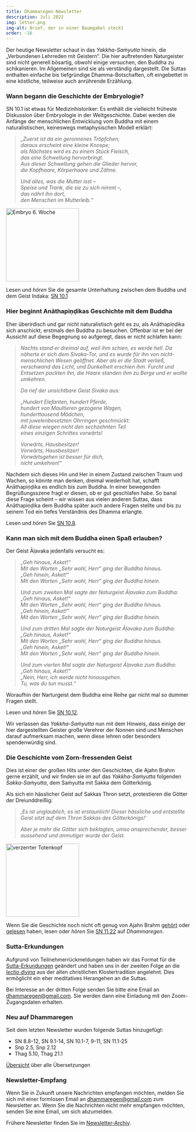 ```yaml
---
title: Dhammaregen-Newsletter
description: Juli 2022
img: letter.png
img-alt: Brief, der in einer Baumgabel steckt
order: -16
---
```


Der heutige Newsletter schaut in das *Yakkha-Saṁyutta* hinein, die „Verbundenen Lehrreden mit Geistern“. Die hier auftretenden Naturgeister sind nicht generell bösartig, obwohl einige versuchen, den Buddha zu schikanieren. Im Allgemeinen sind sie als verständig dargestellt. Die Suttas enthalten einfache bis tiefgründige Dhamma-Botschaften, oft eingebettet in eine köstliche, teilweise auch anrührende Erzählung.

### Wann begann die Geschichte der Embryologie?

SN 10.1 ist etwas für Medizinhistoriker: Es enthält die vielleicht früheste Diskussion über Embryologie in der Weltgeschichte. Dabei werden die Anfänge der menschlichen Entwicklung vom Buddha mit einem naturalistischen, keineswegs metaphysischen Modell erklärt:

>*„Zuerst ist da ein geronnenes Tröpfchen;*  
>*daraus erscheint eine kleine Knospe;*  
>*als Nächstes wird es zu einem Stück Fleisch,*  
>*das eine Schwellung hervorbringt.*  
>*Aus dieser Schwellung gehen die Glieder hervor,*  
>*die Kopfhaare, Körperhaare und Zähne.*
>
>*Und alles, was die Mutter isst –*  
>*Speise und Trank, die sie zu sich nimmt –,*  
>*das nährt ihn dort,*  
>*den Menschen im Mutterleib.“*

<a title="Embryo ca. 6. Woche, Foto von lunar caustic auf flickr.com, Lizenz: https://creativecommons.org/licenses/by/2.0/" href="https://www.flickr.com/photos/lunarcaustic/42881289375/" target="_blank"><img height="200" alt="Embryo 6. Woche" src="https://live.staticflickr.com/940/42881289375_41cf88c2ba_b.jpg"></a>

Lesen und *hören* Sie die gesamte Unterhaltung zwischen dem Buddha und dem Geist Indaka: [SN 10.1](#/sutta/sn10.1:3.1/de/sabbamitta)

### Hier beginnt Anāthapiṇḍikas Geschichte mit dem Buddha

Eher überirdisch und gar nicht naturalistisch geht es zu, als Anāthapiṇḍika sich anschickt, erstmals den Buddha zu besuchen. Offenbar ist er bei der Aussicht auf diese Begegnung so aufgeregt, dass er nicht schlafen kann:

>*Nachts stand er dreimal auf, weil ihm schien, es werde hell. Da näherte er sich dem Sivaka-Tor, und es wurde für ihn von nicht-menschlichen Wesen geöffnet. Aber als er die Stadt verließ, verschwand das Licht, und Dunkelheit erschien ihm. Furcht und Entsetzen packten ihn, die Haare standen ihm zu Berge und er wollte umkehren.*  
>
>*Da rief der unsichtbare Geist Sivaka aus:*
>
>*„Hundert Elefanten, hundert Pferde,*  
>*hundert von Maultieren gezogene Wagen,*  
>*hunderttausend Mädchen,*  
>*mit juwelenbesetzten Ohrringen geschmückt:*  
>*All diese wiegen nicht den sechzehnten Teil*  
>*eines einzigen Schrittes vorwärts!*  
>
>*Vorwärts, Hausbesitzer!*  
>*Vorwärts, Hausbesitzer!*  
>*Vorwärtsgehen ist besser für dich,*  
>*nicht umkehren!“*

Nachdem sich dieses Hin und Her in einem Zustand zwischen Traum und Wachen, so könnte man denken, dreimal wiederholt hat, schafft Anāthapiṇḍika es endlich bis zum Buddha. In einer bewegenden Begrüßungsszene fragt er diesen, ob er gut geschlafen habe. So banal diese Frage scheint – wir wissen aus vielen anderen Suttas, dass Anāthapiṇḍika dem Buddha später auch andere Fragen stellte und bis zu seinem Tod ein tiefes Verständnis des Dhamma erlangte.

Lesen und *hören* Sie [SN 10.8](#/sutta/sn10.8:1.8/de/sabbamitta).

### Kann man sich mit dem Buddha einen Spaß erlauben?

Der Geist Āḷavaka jedenfalls versucht es:

>*„Geh hinaus, Asket!“*  
>*Mit den Worten „Sehr wohl, Herr“ ging der Buddha hinaus.*  
>*„Geh hinein, Asket!“*  
>*Mit den Worten „Sehr wohl, Herr“ ging der Buddha hinein.*  
>
>*Und zum zweiten Mal sagte der Naturgeist Āḷavaka zum Buddha:*  
>*„Geh hinaus, Asket!“*  
>*Mit den Worten „Sehr wohl, Herr“ ging der Buddha hinaus.*  
>*„Geh hinein, Asket!“*  
>*Mit den Worten „Sehr wohl, Herr“ ging der Buddha hinein.*  
>
>*Und zum dritten Mal sagte der Naturgeist Āḷavaka zum Buddha:*  
>*„Geh hinaus, Asket!“*  
>*Mit den Worten „Sehr wohl, Herr“ ging der Buddha hinaus.*  
>*„Geh hinein, Asket!“*  
>*Mit den Worten „Sehr wohl, Herr“ ging der Buddha hinein.*  
>
>*Und zum vierten Mal sagte der Naturgeist Āḷavaka zum Buddha:*  
>*„Geh hinaus, Asket!“*  
>*„Nein, Herr, ich werde nicht hinausgehen.*  
>*Tu, was du tun musst.“*

Woraufhin der Narturgeist dem Buddha eine Reihe gar nicht mal so dummer Fragen stellt.

Lesen und *hören* Sie [SN 10.12](#/sutta/sn10.12/de/sabbamitta).

Wir verlassen das *Yakkha-Saṁyutta* nun mit dem Hinweis, dass einige der hier dargestellten Geister große Verehrer der Nonnen sind und Menschen darauf aufmerksam machen, wenn diese lehren oder besonders spendenwürdig sind.

### Die Geschichte vom Zorn-fressenden Geist

Dies ist einer der großen Hits unter den Geschichten, die Ajahn Brahm gerne erzählt, und wir finden sie im auf das *Yakkha-Saṁyutta* folgenden *Sakka-Saṁyutta*, dem Saṁyutta mit Sakka dem Götterkönig.

Als sich ein hässlicher Geist auf Sakkas Thron setzt, protestieren die Götter der Dreiunddreißig:

>*‚Es ist unglaublich, es ist erstaunlich! Dieser hässliche und entstellte Geist sitzt auf dem Thron Sakkas des Götterkönigs!‘* 
> 
>*Aber je mehr die Götter sich beklagten, umso ansprechender, besser aussehend und anmutiger wurde der Geist.*

<a title="Foto von KELLEPICS auf Pixaby" href="https://cdn.pixabay.com/photo/2020/10/25/10/50/fantasy-5683876_960_720.jpg" target="_blank"><img height="200" alt="verzerrter Totenkopf" src="https://cdn.pixabay.com/photo/2020/10/25/10/50/fantasy-5683876_960_720.jpg"></a>

Wenn Sie die Geschichte noch nicht oft genug von Ajahn Brahm [gehört](https://www.youtube.com/c/BuddhistSocietyWA) oder [gelesen](https://www.buch7.de/suche?utf8=%E2%9C%93&search=die+kuh%2C+die+weinte&category=&commit=Suchen) haben, lesen oder *hören* Sie [SN 11.22](#/sutta/sn11.22/de/sabbamitta) auf *Dhammaregen*.

### Sutta-Erkundungen 

Aufgrund von Teilnehmerrückmeldungen haben wir das Format für die [Sutta-Erkundungen](#/wiki/erkundung) geändert und haben uns in der zweiten Folge an die [*lectio divina*](https://de.wikipedia.org/wiki/Lectio_divina) aus der alten christlichen Klostertradition angelehnt. Dies ermöglicht ein eher meditatives Herangehen an die Suttas.

Bei Interesse an der dritten Folge senden Sie bitte eine Email an [dhammaregen@gmail.com](mailto:dhammaregen@gmail.com). Sie werden dann eine Einladung mit den Zoom-Zugangsdaten erhalten.

### Neu auf Dhammaregen

Seit dem letzten Newsletter wurden folgende Suttas hinzugefügt:

- SN 8.8-12, SN 9.1-14, SN 10.1-7, 9-11, SN 11.1-25
- Snp 2.5, Snp 2.12
- Thag 5.10, Thag 21.1

[Übersicht](#/wiki/uebersetzung/uebersicht) über alle Übersetzungen

### Newsletter-Empfang

Wenn Sie in Zukunft unsere Nachrichten empfangen möchten, melden Sie sich mit einer formlosen Email an [dhammaregen@gmail.com](mailto:dhammaregen@gmail.com) zum Newsletter an. Wenn Sie die Nachrichten nicht mehr empfangen möchten, senden Sie eine Email, um sich abzumelden.

Frühere Newsletter finden Sie im [Newsletter-Archiv](#/wiki/news/inhalt).